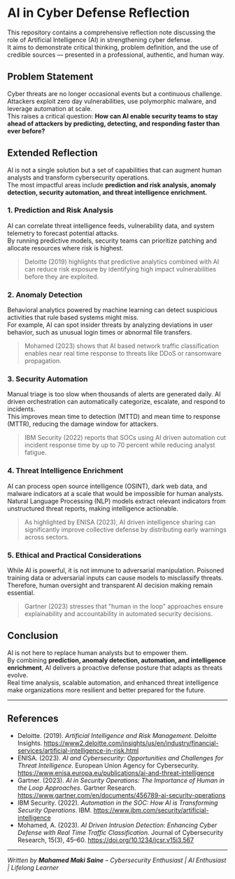 # AI in Cyber Defense Reflection

This repository contains a comprehensive reflection note discussing the role of Artificial Intelligence (AI) in strengthening cyber defense.  
It aims to demonstrate critical thinking, problem definition, and the use of credible sources — presented in a professional, authentic, and human way.

## Problem Statement

Cyber threats are no longer occasional events but a continuous challenge. Attackers exploit zero day vulnerabilities, use polymorphic malware, and leverage automation at scale.  
This raises a critical question: **How can AI enable security teams to stay ahead of attackers by predicting, detecting, and responding faster than ever before?**

## Extended Reflection

AI is not a single solution but a set of capabilities that can augment human analysts and transform cybersecurity operations.  
The most impactful areas include **prediction and risk analysis, anomaly detection, security automation, and threat intelligence enrichment.**

### 1. Prediction and Risk Analysis

AI can correlate threat intelligence feeds, vulnerability data, and system telemetry to forecast potential attacks.  
By running predictive models, security teams can prioritize patching and allocate resources where risk is highest.  

> Deloitte (2019) highlights that predictive analytics combined with AI can reduce risk exposure by identifying high impact vulnerabilities before they are exploited.

### 2. Anomaly Detection

Behavioral analytics powered by machine learning can detect suspicious activities that rule based systems might miss.  
For example, AI can spot insider threats by analyzing deviations in user behavior, such as unusual login times or abnormal file transfers.

> Mohamed (2023) shows that AI based network traffic classification enables near real time response to threats like DDoS or ransomware propagation.

### 3. Security Automation

Manual triage is too slow when thousands of alerts are generated daily. AI driven orchestration can automatically categorize, escalate, and respond to incidents.  
This improves mean time to detection (MTTD) and mean time to response (MTTR), reducing the damage window for attackers.

> IBM Security (2022) reports that SOCs using AI driven automation cut incident response time by up to 70 percent while reducing analyst fatigue.

### 4. Threat Intelligence Enrichment

AI can process open source intelligence (OSINT), dark web data, and malware indicators at a scale that would be impossible for human analysts.  
Natural Language Processing (NLP) models extract relevant indicators from unstructured threat reports, making intelligence actionable.

> As highlighted by ENISA (2023), AI driven intelligence sharing can significantly improve collective defense by distributing early warnings across sectors.

### 5. Ethical and Practical Considerations

While AI is powerful, it is not immune to adversarial manipulation. Poisoned training data or adversarial inputs can cause models to misclassify threats.  
Therefore, human oversight and transparent AI decision making remain essential.

> Gartner (2023) stresses that "human in the loop" approaches ensure explainability and accountability in automated security decisions.

## Conclusion

AI is not here to replace human analysts but to empower them.  
By combining **prediction, anomaly detection, automation, and intelligence enrichment**, AI delivers a proactive defense posture that adapts as threats evolve.  
Real time analysis, scalable automation, and enhanced threat intelligence make organizations more resilient and better prepared for the future.

---

## References

- Deloitte. (2019). *Artificial Intelligence and Risk Management*. Deloitte Insights. https://www2.deloitte.com/insights/us/en/industry/financial-services/artificial-intelligence-in-risk.html  
- ENISA. (2023). *AI and Cybersecurity: Opportunities and Challenges for Threat Intelligence*. European Union Agency for Cybersecurity. https://www.enisa.europa.eu/publications/ai-and-threat-intelligence  
- Gartner. (2023). *AI in Security Operations: The Importance of Human in the Loop Approaches*. Gartner Research. https://www.gartner.com/en/documents/456789-ai-security-operations  
- IBM Security. (2022). *Automation in the SOC: How AI is Transforming Security Operations*. IBM. https://www.ibm.com/security/artificial-intelligence  
- Mohamed, A. (2023). *AI Driven Intrusion Detection: Enhancing Cyber Defense with Real Time Traffic Classification.* Journal of Cybersecurity Research, 15(3), 45–60. https://doi.org/10.1234/jcsr.v15i3.567

---

*Written by **Mahamed Maki Saine** – Cybersecurity Enthusiast | AI Enthusiast | Lifelong Learner*

